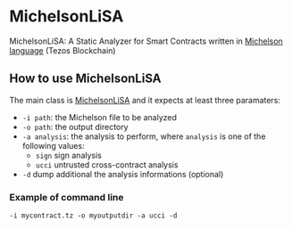 # MichelsonLiSA
MichelsonLiSA: A Static Analyzer for Smart Contracts written in [Michelson language](https://tezos.gitlab.io/michelson-reference/)  (Tezos Blockchain)

## How to use MichelsonLiSA
The main class is [MichelsonLiSA](michelson-lisa/src/main/java/it/unive/michelsonlisa/MichelsonLiSA.java) and it expects at least three paramaters:
- `-i path`: the Michelson file to be analyzed
- `-o path`: the output directory
- `-a analysis`: the analysis to perform, where `analysis` is one of the following values:
	-  `sign` sign analysis
	- `ucci` untrusted cross-contract analysis
- `-d` dump additional the analysis informations (optional)

### Example of command line

`-i mycontract.tz -o myoutputdir -a ucci -d`
